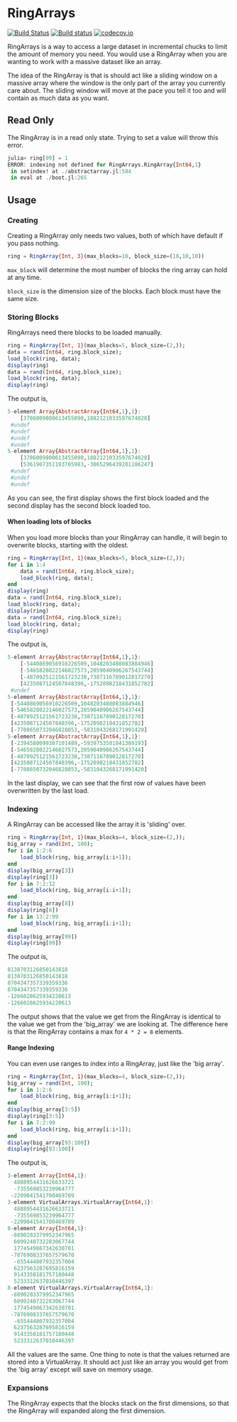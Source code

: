 # RingArrays

[![Build Status](https://travis-ci.org/invenia/RingArrays.jl.svg?branch=develop)](https://travis-ci.org/invenia/RingArrays.jl) [![Build status](https://ci.appveyor.com/api/projects/status/u2yyj9necuobw7o7?svg=true)](https://ci.appveyor.com/project/samuel-massinon-invenia/ringarrays-jl) [![codecov.io](https://codecov.io/github/invenia/RingArrays.jl/coverage.svg?branch=develop)](https://codecov.io/github/invenia/RingArrays.jl?branch=develop)

RingArrays is a way to access a large dataset in incremental chucks to limit the amount of memory you need. You would use a RingArray when you are wanting to work with a massive dataset like an array.

The idea of the RingArray is that is should act like a sliding window on a massive array where the window is the only part of the array you currently care about. The sliding window will move at the pace you tell it too and will contain as much data as you want.

## Read Only

The RingArray is in a read only state. Trying to set a value will throw this error.

```julia
julia> ring[99] = 1
ERROR: indexing not defined for RingArrays.RingArray{Int64,1}
 in setindex! at ./abstractarray.jl:584
 in eval at ./boot.jl:265
```

## Usage

### Creating

Creating a RingArray only needs two values, both of which have default if you pass nothing.

```julia
ring = RingArray{Int, 3}(max_blocks=10, block_size=(10,10,10))
```

`max_block` will determine the most number of blocks the ring array can hold at any time.

`block_size` is the dimension size of the blocks. Each block must have the same size.

### Storing Blocks

RingArrays need there blocks to be loaded manually.

```julia
ring = RingArray{Int, 1}(max_blocks=5, block_size=(2,));
data = rand(Int64, ring.block_size);
load_block(ring, data);
display(ring)
data = rand(Int64, ring.block_size);
load_block(ring, data);
display(ring)
```

The output is,

```julia
5-element Array{AbstractArray{Int64,1},1}:
    [3786009800613455090,1882121033597674828]
 #undef                                      
 #undef                                      
 #undef                                      
 #undef                                      
5-element Array{AbstractArray{Int64,1},1}:
    [3786009800613455090,1882121033597674828] 
    [5361907351193705983,-3065296439201106247]
 #undef                                       
 #undef                                       
 #undef  
```
 
As you can see, the first display shows the first block loaded and the second display has the second block loaded too.

#### When loading lots of blocks

When you load more blocks than your RingArray can handle, it will begin to overwrite blocks, starting with the oldest.

```julia
ring = RingArray{Int, 1}(max_blocks=5, block_size=(2,));
for i in 1:4
    data = rand(Int64, ring.block_size);
    load_block(ring, data);
end
display(ring)
data = rand(Int64, ring.block_size);
load_block(ring, data);
display(ring)
data = rand(Int64, ring.block_size);
load_block(ring, data);
display(ring)
```

The output is,

```julia
5-element Array{AbstractArray{Int64,1},1}:
    [-5440869056910226509,1048203488083884946]
    [-5465828022146027573,2059040906267543744]
    [-4870925121561723238,7387116789012817270]
    [4235087124507848396,-1752098218431852782]
 #undef                                       
5-element Array{AbstractArray{Int64,1},1}:
 [-5440869056910226509,1048203488083884946] 
 [-5465828022146027573,2059040906267543744] 
 [-4870925121561723238,7387116789012817270] 
 [4235087124507848396,-1752098218431852782] 
 [-7708650732046828053,-5831043268171991420]
5-element Array{AbstractArray{Int64,1},1}:
 [-2394580099307101489,-5939753501841389193]
 [-5465828022146027573,2059040906267543744] 
 [-4870925121561723238,7387116789012817270] 
 [4235087124507848396,-1752098218431852782] 
 [-7708650732046828053,-5831043268171991420]
```

In the last display, we can see that the first row of values have been overwritten by the last load.

### Indexing

A RingArray can be accessed like the array it is 'sliding' over.

```julia
ring = RingArray{Int, 1}(max_blocks=4, block_size=(2,));
big_array = rand(Int, 100);
for i in 1:2:6
    load_block(ring, big_array[i:i+1]);
end
display(big_array[3])
display(ring[3])
for i in 7:2:12
    load_block(ring, big_array[i:i+1]);
end
display(big_array[8])
display(ring[8])
for i in 13:2:99
    load_block(ring, big_array[i:i+1]);
end
display(big_array[99])
display(ring[99])
```

The output is,

```julia
8138703126850143818
8138703126850143818
8704347357339359336
8704347357339359336
-1266028625934220613
-1266028625934220613
```

The output shows that the value we get from the RingArray is identical to the value we get from the 'big_array' we are looking at. The difference here is that the RingArray contains a max for `4 * 2 = 8` elements.

#### Range Indexing

You can even use ranges to index into a RingArray, just like the 'big array'.

```julia
ring = RingArray{Int, 1}(max_blocks=4, block_size=(2,));
big_array = rand(Int, 100);
for i in 1:2:6
    load_block(ring, big_array[i:i+1]);
end
display(big_array[3:5])
display(ring[3:5])
for i in 7:2:99
    load_block(ring, big_array[i:i+1]);
end
display(big_array[93:100])
display(ring[93:100])
```

The output is,

```julia
3-element Array{Int64,1}:
  4888954431626633721
  -735569853239964777
 -2209041541700469789
3-element VirtualArrays.VirtualArray{Int64,1}:
  4888954431626633721
  -735569853239964777
 -2209041541700469789
8-element Array{Int64,1}:
 -8890283379952347965
  6099240732283067744
  1774549867342630701
 -7876908337657579670
  -655444807932357004
  6237563287695816159
  9143358181757180448
  5233312637010446397
8-element VirtualArrays.VirtualArray{Int64,1}:
 -8890283379952347965
  6099240732283067744
  1774549867342630701
 -7876908337657579670
  -655444807932357004
  6237563287695816159
  9143358181757180448
  5233312637010446397
```

All the values are the same. One thing to note is that the values returned are stored into a VirtualArray. It should act just like an array you would get from the 'big array' except will save on memory usage.

### Expansions

The RingArray expects that the blocks stack on the first dimensions, so that the RingArray will expanded along the first dimension.
